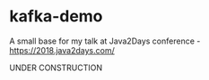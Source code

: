 # kafka-demo
A small base for my talk at Java2Days conference - https://2018.java2days.com/

UNDER CONSTRUCTION
